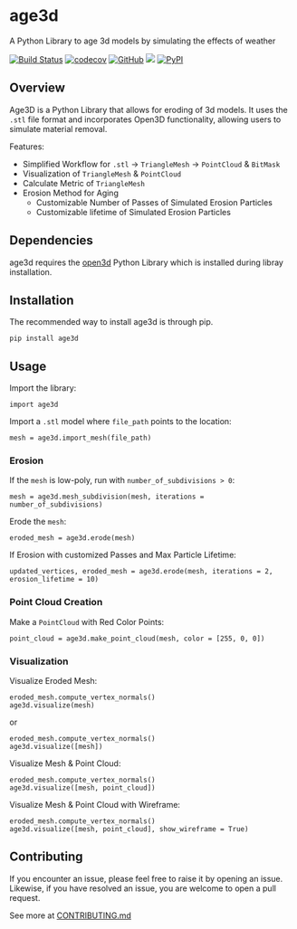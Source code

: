 # age3d
A Python Library to age 3d models by simulating the effects of weather 

[![Build Status](https://github.com/A-Chaudhary/age3d/workflows/Build%20Status/badge.svg?branch=main)](https://github.com/A-Chaudhary/age3d/actions?query=workflow%3A%22Build+Status%22)
[![codecov](https://codecov.io/gh/A-Chaudhary/age3d/branch/main/graph/badge.svg)](https://codecov.io/gh/A-Chaudhary/age3d)
[![GitHub](https://img.shields.io/github/license/A-Chaudhary/age3d)](https://github.com/A-Chaudhary/age3d/blob/main/LICENSE)
[![](https://img.shields.io/github/issues/A-Chaudhary/age3d)](https://github.com/A-Chaudhary/age3d/issues)
[![PyPI](https://img.shields.io/pypi/v/age3d)](https://pypi.org/project/age3d/)


## Overview

Age3D is a Python Library that allows for eroding of 3d models. It uses the `.stl` file format and incorporates Open3D functionality, allowing users to simulate material removal.

Features:
- Simplified Workflow for `.stl` $\rightarrow$ `TriangleMesh` $\rightarrow$ `PointCloud` & `BitMask`
- Visualization of `TriangleMesh` & `PointCloud`
- Calculate Metric of `TriangleMesh`
- Erosion Method for Aging
  - Customizable Number of Passes of Simulated Erosion Particles
  - Customizable lifetime of Simulated Erosion Particles

## Dependencies

age3d requires the [open3d](http://www.open3d.org/) Python Library which is installed during libray installation.

## Installation

The recommended way to install age3d is through pip.
```
pip install age3d
```

## Usage

Import the library:
```
import age3d
```

Import a `.stl` model where `file_path` points to the location:
```
mesh = age3d.import_mesh(file_path)
```

### Erosion

If the `mesh` is low-poly, run with `number_of_subdivisions > 0`:
```
mesh = age3d.mesh_subdivision(mesh, iterations = number_of_subdivisions)
```


Erode the `mesh`:
```
eroded_mesh = age3d.erode(mesh)
```

If Erosion with customized Passes and Max Particle Lifetime:
```
updated_vertices, eroded_mesh = age3d.erode(mesh, iterations = 2, erosion_lifetime = 10)
```

### Point Cloud Creation

Make a `PointCloud` with Red Color Points:
```
point_cloud = age3d.make_point_cloud(mesh, color = [255, 0, 0])
```

### Visualization

Visualize Eroded Mesh:
```
eroded_mesh.compute_vertex_normals()
age3d.visualize(mesh)
```
or
```
eroded_mesh.compute_vertex_normals()
age3d.visualize([mesh])
```

Visualize Mesh & Point Cloud:
```
eroded_mesh.compute_vertex_normals()
age3d.visualize([mesh, point_cloud])
```

Visualize Mesh & Point Cloud with Wireframe:
```
eroded_mesh.compute_vertex_normals()
age3d.visualize([mesh, point_cloud], show_wireframe = True)
```

## Contributing
If you encounter an issue, please feel free to raise it by opening an issue. Likewise, if you have resolved an issue, you are welcome to open a pull request.

See more at [CONTRIBUTING.md](./CONTRIBUTING.md)